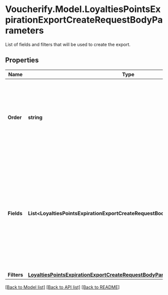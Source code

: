 # Voucherify.Model.LoyaltiesPointsExpirationExportCreateRequestBodyParameters
List of fields and filters that will be used to create the export.

## Properties

Name | Type | Description | Notes
------------ | ------------- | ------------- | -------------
**Order** | **string** | How the export is filtered, where the dash &#x60;-&#x60; preceding a sorting option means sorting in a descending order. | [optional] 
**Fields** | **List&lt;LoyaltiesPointsExpirationExportCreateRequestBodyParameters.FieldsEnum&gt;** | Array of strings containing the data that was exported. These fields define the headers in the CSV file.    The array can be a combination of any of the following available fields:    | **Field** | **Definition** | **Example Export** | |:- --|:- --|:- --| | id | Loyalty points bucket ID. | lopb_Wl1o3EjJIHSNjvO5BDLy4z1n | | campaign_id | Campaign ID of the parent loyalty campaign. | camp_7s3uXI44aKfIk5IhmeOPr6ic | | voucher_id | Voucher ID of the parent loyalty card. | v_YLn0WVWXSXbUfDvxgrgUbtfJ3SQIY655 | | status | Status of the loyalty points bucket. | &#x60;ACTIVE&#x60; or &#x60;INACTIVE&#x60; | | expires_at | Timestamp in ISO 8601 format representing the date when the points expire. | 2022-06-30 | | points | Number of points. | 1000 | | [optional] 
**Filters** | [**LoyaltiesPointsExpirationExportCreateRequestBodyParametersFilters**](LoyaltiesPointsExpirationExportCreateRequestBodyParametersFilters.md) |  | [optional] 

[[Back to Model list]](../README.md#documentation-for-models) [[Back to API list]](../README.md#documentation-for-api-endpoints) [[Back to README]](../README.md)

